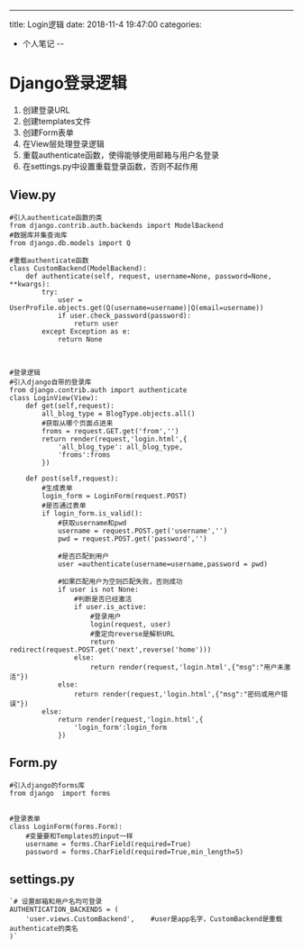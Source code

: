 ---
title: Login逻辑
date: 2018-11-4 19:47:00
categories:
- 个人笔记
--

# Django登录逻辑 #
1. 创建登录URL
2. 创建templates文件
3. 创建Form表单
4. 在View层处理登录逻辑
5. 重载authenticate函数，使得能够使用邮箱与用户名登录
6. 在settings.py中设置重载登录函数，否则不起作用



## View.py ##
	#引入authenticate函数的类
	from django.contrib.auth.backends import ModelBackend
	#数据库并集查询库
	from django.db.models import Q
	
	#重载authenticate函数
	class CustomBackend(ModelBackend):
	    def authenticate(self, request, username=None, password=None, **kwargs):
	        try:
	            user = UserProfile.objects.get(Q(username=username)|Q(email=username))
	            if user.check_password(password):
	                return user
	        except Exception as e:
	            return None
	
	

	#登录逻辑
	#引入django自带的登录库
	from django.contrib.auth import authenticate
    class LoginView(View):
	    def get(self,request):
	        all_blog_type = BlogType.objects.all()
	        #获取从哪个页面点进来
	        froms = request.GET.get('from','')
	        return render(request,'login.html',{
	            'all_blog_type': all_blog_type,
	            'froms':froms
	        })
	
	    def post(self,request):
	        #生成表单
	        login_form = LoginForm(request.POST)
			#是否通过表单
	        if login_form.is_valid():
				#获取username和pwd
	            username = request.POST.get('username','')
	            pwd = request.POST.get('password','')
				
				#是否匹配到用户
	            user =authenticate(username=username,password = pwd)
				
				#如果匹配用户为空则匹配失败，否则成功
	            if user is not None:
					#判断是否已经激活
	                if user.is_active:
						#登录用户
	                    login(request, user)
						#重定向reverse是解析URL
	                    return redirect(request.POST.get('next',reverse('home')))
	                else:
	                    return render(request,'login.html',{"msg":"用户未激活"})
	            else:
	                return render(request,'login.html',{"msg":"密码或用户错误"})
	        else:
	            return render(request,'login.html',{
	                'login_form':login_form
	            })

## Form.py ##
	#引入django的forms库
    from django  import forms
	

	#登录表单
	class LoginForm(forms.Form):
		#变量要和Templates的input一样
	    username = forms.CharField(required=True)
	    password = forms.CharField(required=True,min_length=5)



## settings.py ##
	`# 设置邮箱和用户名均可登录
	AUTHENTICATION_BACKENDS = (
    	'user.views.CustomBackend',    #user是app名字，CustomBackend是重载authenticate的类名
	)`
